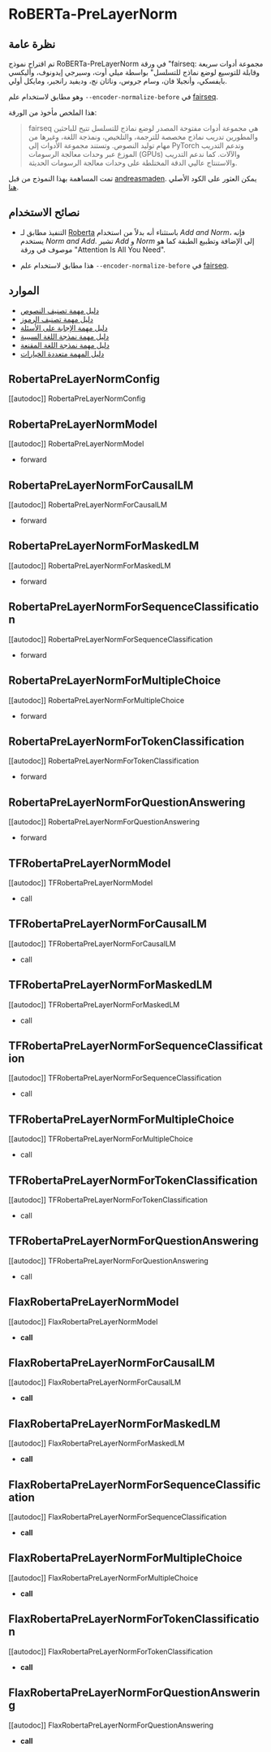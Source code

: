 # RoBERTa-PreLayerNorm

## نظرة عامة

تم اقتراح نموذج RoBERTa-PreLayerNorm في ورقة "fairseq: مجموعة أدوات سريعة وقابلة للتوسيع لوضع نماذج للتسلسل" بواسطة ميلي أوت، وسيرجي إيدونوف، وأليكسي بايفسكي، وأنجيلا فان، وسام جروس، وناثان نج، وديفيد رانجير، ومايكل أولي.

وهو مطابق لاستخدام علم `--encoder-normalize-before` في [fairseq](https://fairseq.readthedocs.io/).

هذا الملخص مأخوذ من الورقة:

> fairseq هي مجموعة أدوات مفتوحة المصدر لوضع نماذج للتسلسل تتيح للباحثين والمطورين تدريب نماذج مخصصة للترجمة، والتلخيص، ونمذجة اللغة، وغيرها من مهام توليد النصوص. وتستند مجموعة الأدوات إلى PyTorch وتدعم التدريب الموزع عبر وحدات معالجة الرسومات (GPUs) والآلات. كما ندعم التدريب والاستنتاج عاليي الدقة المختلطة على وحدات معالجة الرسومات الحديثة.

تمت المساهمة بهذا النموذج من قبل [andreasmaden](https://huggingface.co/andreasmadsen). يمكن العثور على الكود الأصلي [هنا](https://github.com/princeton-nlp/DinkyTrain).

## نصائح الاستخدام

- التنفيذ مطابق لـ [Roberta](roberta) باستثناء أنه بدلاً من استخدام _Add and Norm_، فإنه يستخدم _Norm and Add_. تشير _Add_ و _Norm_ إلى الإضافة وتطبيع الطبقة كما هو موصوف في ورقة "Attention Is All You Need".

- هذا مطابق لاستخدام علم `--encoder-normalize-before` في [fairseq](https://fairseq.readthedocs.io/).

## الموارد

- [دليل مهمة تصنيف النصوص](../tasks/sequence_classification)
- [دليل مهمة تصنيف الرموز](../tasks/token_classification)
- [دليل مهمة الإجابة على الأسئلة](../tasks/question_answering)
- [دليل مهمة نمذجة اللغة السببية](../tasks/language_modeling)
- [دليل مهمة نمذجة اللغة المقنعة](../tasks/masked_language_modeling)
- [دليل المهمة متعددة الخيارات](../tasks/multiple_choice)

## RobertaPreLayerNormConfig

[[autodoc]] RobertaPreLayerNormConfig

<frameworkcontent>

<pt>

## RobertaPreLayerNormModel

[[autodoc]] RobertaPreLayerNormModel

- forward

## RobertaPreLayerNormForCausalLM

[[autodoc]] RobertaPreLayerNormForCausalLM

- forward

## RobertaPreLayerNormForMaskedLM

[[autodoc]] RobertaPreLayerNormForMaskedLM

- forward

## RobertaPreLayerNormForSequenceClassification

[[autodoc]] RobertaPreLayerNormForSequenceClassification

- forward

## RobertaPreLayerNormForMultipleChoice

[[autodoc]] RobertaPreLayerNormForMultipleChoice

- forward

## RobertaPreLayerNormForTokenClassification

[[autodoc]] RobertaPreLayerNormForTokenClassification

- forward

## RobertaPreLayerNormForQuestionAnswering

[[autodoc]] RobertaPreLayerNormForQuestionAnswering

- forward

</pt>

<tf>

## TFRobertaPreLayerNormModel

[[autodoc]] TFRobertaPreLayerNormModel

- call

## TFRobertaPreLayerNormForCausalLM

[[autodoc]] TFRobertaPreLayerNormForCausalLM

- call

## TFRobertaPreLayerNormForMaskedLM

[[autodoc]] TFRobertaPreLayerNormForMaskedLM

- call

## TFRobertaPreLayerNormForSequenceClassification

[[autodoc]] TFRobertaPreLayerNormForSequenceClassification

- call

## TFRobertaPreLayerNormForMultipleChoice

[[autodoc]] TFRobertaPreLayerNormForMultipleChoice

- call

## TFRobertaPreLayerNormForTokenClassification

[[autodoc]] TFRobertaPreLayerNormForTokenClassification

- call

## TFRobertaPreLayerNormForQuestionAnswering

[[autodoc]] TFRobertaPreLayerNormForQuestionAnswering

- call

</tf>

<jax>

## FlaxRobertaPreLayerNormModel

[[autodoc]] FlaxRobertaPreLayerNormModel

- __call__

## FlaxRobertaPreLayerNormForCausalLM

[[autodoc]] FlaxRobertaPreLayerNormForCausalLM

- __call__

## FlaxRobertaPreLayerNormForMaskedLM

[[autodoc]] FlaxRobertaPreLayerNormForMaskedLM

- __call__

## FlaxRobertaPreLayerNormForSequenceClassification

[[autodoc]] FlaxRobertaPreLayerNormForSequenceClassification

- __call__

## FlaxRobertaPreLayerNormForMultipleChoice

[[autodoc]] FlaxRobertaPreLayerNormForMultipleChoice

- __call__

## FlaxRobertaPreLayerNormForTokenClassification

[[autodoc]] FlaxRobertaPreLayerNormForTokenClassification

- __call__

## FlaxRobertaPreLayerNormForQuestionAnswering

[[autodoc]] FlaxRobertaPreLayerNormForQuestionAnswering

- __call__

</jax>

</frameworkcontent>